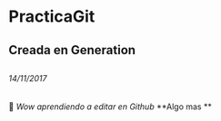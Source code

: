 # PracticaGit
## Creada en Generation <h2>
###### 14/11/2017 <h6>

:evergreen_tree:
*Wow aprendiendo a editar en Github*
**Algo mas **
